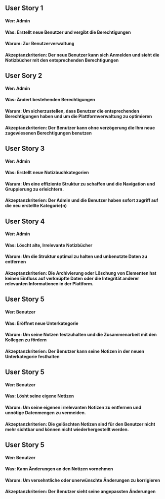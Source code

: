 

## User Story 1
#### Wer: Admin
#### Was: Erstellt neue Benutzer und vergibt die Berechtigungen
#### Warum: Zur Benutzerverwaltung
#### Akzeptanzkriterien: Der neue Benutzer kann sich Anmelden und sieht die Notizbücher mit den entsprechenden Berechtigungen

## User Sory 2
#### Wer: Admin
#### Was: Ändert bestehenden Berechtigungen
#### Warum: Um sicherzustellen, dass Benutzer die entsprechenden Berechtigungen haben und um die Plattformverwaltung zu optimieren
#### Akzeptanzkriterien: Der Benutzer kann ohne verzögerung die Ihm neue zugewiesenen Berechtigungen benutzen

## User Story 3
#### Wer: Admin
#### Was: Erstellt neue Notizbuchkategorien 
#### Warum: Um eine effiziente Struktur zu schaffen und die Navigation und Gruppierung zu erleichtern.
#### Akzeptanzkriterien: Der Admin und die Benutzer haben sofort zugriff auf die neu erstellte Kategorie(n) 

## User Story 4
#### Wer: Admin 
#### Was: Löscht alte, Irrelevante Notizbücher
#### Warum: Um die Struktur optimal zu halten und unbenutzte Daten zu entfernen
#### Akzeptanzkriterien: Die Archivierung oder Löschung von Elementen hat keinen Einfluss auf verknüpfte Daten oder die Integrität anderer relevanten Informationen in der Plattform.

## User Story 5
#### Wer: Benutzer
#### Was: Eröffnet neue Unterkategorie
#### Warum: Um seine Notzen festzuhalten und die Zusammenarbeit mit den Kollegen zu fördern
#### Akzeptanzkriterien: Der Benutzer kann seine Notizen in der neuen Unterkategorie festhalten

## User Story 5
#### Wer: Benutzer 
#### Was: Lösht seine eigene Notizen
#### Warum: Um seine eigenen irrelevanten Notizen zu entfernen und unnötige Datenmengen zu vermeiden. 
#### Akzeptanzkriterien: Die gelöschten Notizen sind für den Benutzer nicht mehr sichtbar und können nicht wiederhergestellt werden.

## User Story 5 
#### Wer: Benutzer
#### Was: Kann Änderungen an den Notizen vornehmen
#### Warum: Um versehntliche oder unerwünschte Änderungen zu korrigieren
#### Akzeptanzkriterien: Der Benutzer sieht seine angepassten Änderungen  